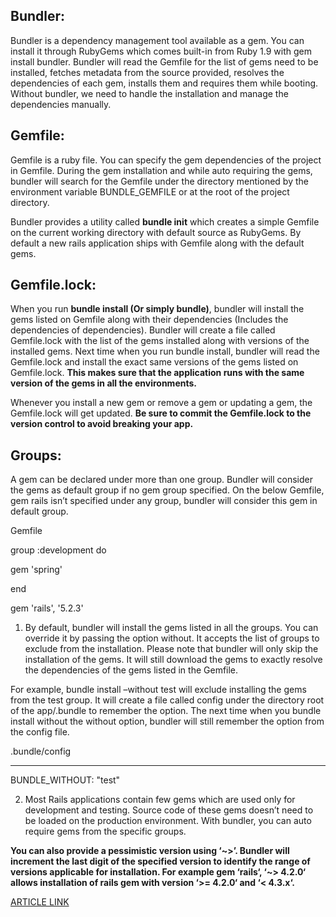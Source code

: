 ## Bundler:

Bundler is a dependency management tool available as a gem. You can install it through RubyGems which comes built-in from Ruby 1.9 with gem install bundler. Bundler will read the Gemfile for the list of gems need to be installed, fetches metadata from the source provided, resolves the dependencies of each gem, installs them and requires them while booting. Without bundler, we need to handle the installation and manage the dependencies manually.

## Gemfile:

Gemfile is a ruby file. You can specify the gem dependencies of the project in Gemfile. During the gem installation and while auto requiring the gems, bundler will search for the Gemfile under the directory mentioned by the environment variable BUNDLE_GEMFILE or at the root of the project directory.

Bundler provides a utility called **bundle init** which creates a simple Gemfile on the current working directory with default source as RubyGems. By default a new rails application ships with Gemfile along with the default gems.

## Gemfile.lock:

When you run **bundle install (Or simply bundle)**, bundler will install the gems listed on Gemfile along with their dependencies (Includes the dependencies of dependencies). Bundler will create a file called Gemfile.lock with the list of the gems installed along with versions of the installed gems. Next time when you run bundle install, bundler will read the Gemfile.lock and install the exact same versions of the gems listed on Gemfile.lock. **This makes sure that the application runs with the same version of the gems in all the environments.**

Whenever you install a new gem or remove a gem or updating a gem, the Gemfile.lock will get updated. **Be sure to commit the Gemfile.lock to the version control to avoid breaking your app.**

## Groups:

A gem can be declared under more than one group. Bundler will consider the gems as default group if no gem group specified. On the below Gemfile, gem rails isn’t specified under any group, bundler will consider this gem in default group.

Gemfile

group :development do

gem 'spring'

end

gem 'rails', '5.2.3'

1. By default, bundler will install the gems listed in all the groups. You can override it by passing the option without. It accepts the list of groups to exclude from the installation. Please note that bundler will only skip the installation of the gems. It will still download the gems to exactly resolve the dependencies of the gems listed in the Gemfile.

For example, bundle install –without test will exclude installing the gems from the test group. It will create a file called config under the directory root of the app/.bundle to remember the option. The next time when you bundle install without the without option, bundler will still remember the option from the config file.

.bundle/config

- --

BUNDLE_WITHOUT: "test"

2. Most Rails applications contain few gems which are used only for development and testing. Source code of these gems doesn’t need to be loaded on the production environment. With bundler, you can auto require gems from the specific groups.

**You can also provide a pessimistic version using ‘~>’. Bundler will increment the last digit of the specified version to identify the range of versions applicable for installation. For example gem ‘rails‘, ‘~> 4.2.0‘ allows installation of rails gem with version ‘>= 4.2.0‘ and ‘< 4.3.x‘.**

[ARTICLE LINK](https://blog.mallow-tech.com/2019/12/understanding-bundler-gemfile-in-ruby-rails/)
